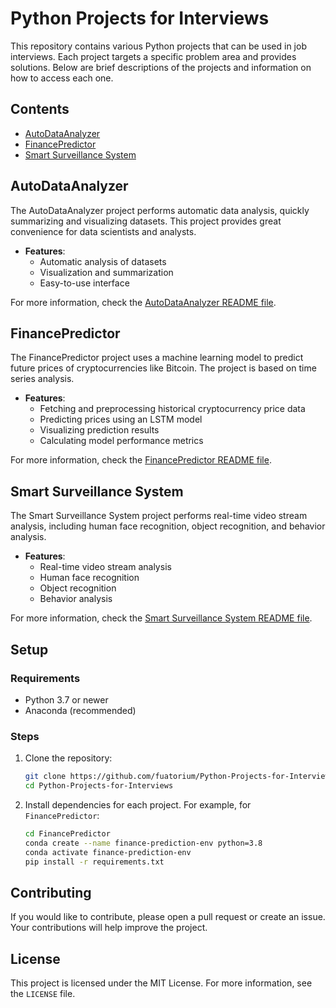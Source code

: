 # Python Projects for Interviews

This repository contains various Python projects that can be used in job interviews. Each project targets a specific problem area and provides solutions. Below are brief descriptions of the projects and information on how to access each one.

## Contents

- [AutoDataAnalyzer](#autodataanalyzer)
- [FinancePredictor](#financepredictor)
- [Smart Surveillance System](#smart-surveillance-system)

## AutoDataAnalyzer

The AutoDataAnalyzer project performs automatic data analysis, quickly summarizing and visualizing datasets. This project provides great convenience for data scientists and analysts.

- **Features**:
  - Automatic analysis of datasets
  - Visualization and summarization
  - Easy-to-use interface

For more information, check the [AutoDataAnalyzer README file](./AutoDataAnalyzer/README.md).

## FinancePredictor

The FinancePredictor project uses a machine learning model to predict future prices of cryptocurrencies like Bitcoin. The project is based on time series analysis.

- **Features**:
  - Fetching and preprocessing historical cryptocurrency price data
  - Predicting prices using an LSTM model
  - Visualizing prediction results
  - Calculating model performance metrics

For more information, check the [FinancePredictor README file](./FinancePredictor/README.md).

## Smart Surveillance System

The Smart Surveillance System project performs real-time video stream analysis, including human face recognition, object recognition, and behavior analysis.

- **Features**:
  - Real-time video stream analysis
  - Human face recognition
  - Object recognition
  - Behavior analysis

For more information, check the [Smart Surveillance System README file](./Smart%20Surveillance%20System/README.md).

## Setup

### Requirements

- Python 3.7 or newer
- Anaconda (recommended)

### Steps

1. Clone the repository:
    ```sh
    git clone https://github.com/fuatorium/Python-Projects-for-Interviews.git
    cd Python-Projects-for-Interviews
    ```

2. Install dependencies for each project. For example, for `FinancePredictor`:
    ```sh
    cd FinancePredictor
    conda create --name finance-prediction-env python=3.8
    conda activate finance-prediction-env
    pip install -r requirements.txt
    ```

## Contributing

If you would like to contribute, please open a pull request or create an issue. Your contributions will help improve the project.

## License

This project is licensed under the MIT License. For more information, see the `LICENSE` file.
